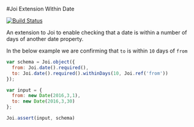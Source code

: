 #Joi Extension Within Date

[![Build Status](https://travis-ci.org/jamiemcconnell/joi-extension-date-within.svg?branch=master)](https://travis-ci.org/jamiemcconnell/joi-extension-date-within)

An extension to Joi to enable checking that a date is within a number of days of another date property.

In the below example we are confirming that `to` is within `10` days of `from`

```javascript
var schema = Joi.object({
  from: Joi.date().required(),
  to: Joi.date().required().withinDays(10, Joi.ref('from'))
});

var input = {
  from: new Date(2016,3,1),
  to: new Date(2016,3,30)
};

Joi.assert(input, schema)
```
